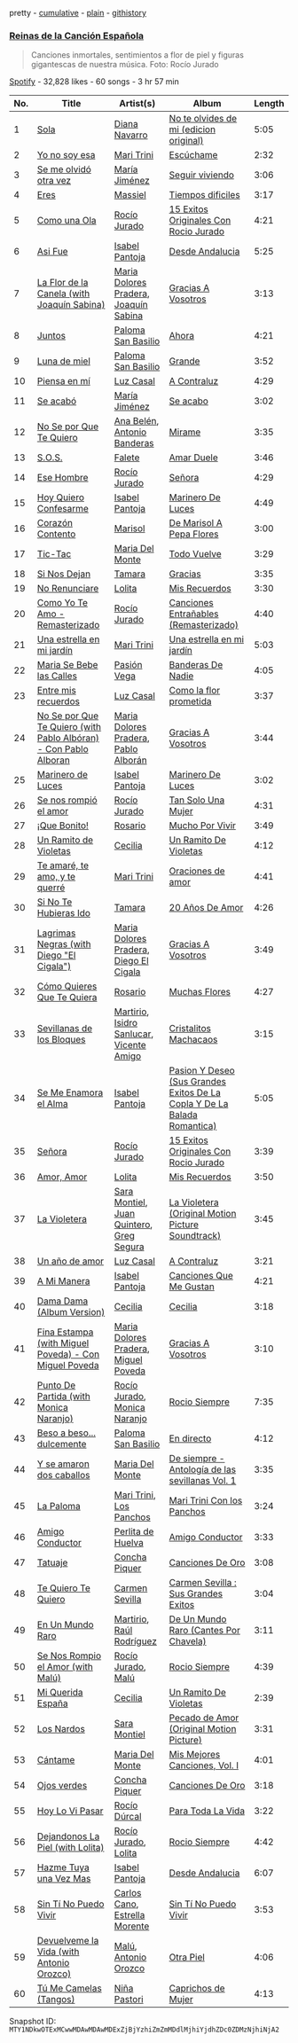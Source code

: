 pretty - [cumulative](/playlists/cumulative/37i9dQZF1DWVH0qr6kxbHI.md) - [plain](/playlists/plain/37i9dQZF1DWVH0qr6kxbHI) - [githistory](https://github.githistory.xyz/mackorone/spotify-playlist-archive/blob/main/playlists/plain/37i9dQZF1DWVH0qr6kxbHI)

### [Reinas de la Canción Española](https://open.spotify.com/playlist/37i9dQZF1DWVH0qr6kxbHI)

> Canciones inmortales, sentimientos a flor de piel y figuras gigantescas de nuestra música\. Foto: Rocío Jurado

[Spotify](https://open.spotify.com/user/spotify) - 32,828 likes - 60 songs - 3 hr 57 min

| No. | Title | Artist(s) | Album | Length |
|---|---|---|---|---|
| 1 | [Sola](https://open.spotify.com/track/2EMkMUHKcocs6BJatgmyfI) | [Diana Navarro](https://open.spotify.com/artist/2UPK6yJypnotLzHuUBiVa2) | [No te olvides de mi \(edicion original\)](https://open.spotify.com/album/1CNbzyIo5xgLVZz2nZLA1V) | 5:05 |
| 2 | [Yo no soy esa](https://open.spotify.com/track/4wJNcICQAv1ZNj8tkoMJab) | [Mari Trini](https://open.spotify.com/artist/0CVHw8AAgA5brxfblp1lsQ) | [Escúchame](https://open.spotify.com/album/6xFDhmKZHP8nnUewCwcnTu) | 2:32 |
| 3 | [Se me olvidó otra vez](https://open.spotify.com/track/3KsMjQthWGfFhNYM6k2R8G) | [María Jiménez](https://open.spotify.com/artist/3xg8yTZPuoRF0uFGl1O0FS) | [Seguir viviendo](https://open.spotify.com/album/7qBLnnVJEexyI47wLfQlyq) | 3:06 |
| 4 | [Eres](https://open.spotify.com/track/4TDcFkFdHnROhMYelS3x4G) | [Massiel](https://open.spotify.com/artist/7gAcNqHWOMnqnsTBjq7v0T) | [Tiempos dificiles](https://open.spotify.com/album/6lfk9pty2XTZPUeJw3Onf9) | 3:17 |
| 5 | [Como una Ola](https://open.spotify.com/track/4x1SuI9nPq9tWeEbaRDUsM) | [Rocío Jurado](https://open.spotify.com/artist/1FlYevYLENR3IMgMlnMvf9) | [15 Exitos Originales Con Rocio Jurado](https://open.spotify.com/album/2uQ2R6i42oi4qVF4JUxlMf) | 4:21 |
| 6 | [Asi Fue](https://open.spotify.com/track/419FFiitGchOUaIMEY7Dqi) | [Isabel Pantoja](https://open.spotify.com/artist/0G2qO3Wbj6WmCTFgcsJ1Eo) | [Desde Andalucia](https://open.spotify.com/album/2z0nGeab4W4lk2AjxG3kbw) | 5:25 |
| 7 | [La Flor de la Canela \(with Joaquín Sabina\)](https://open.spotify.com/track/7uWPGOYJ5VD9ygh33Eemex) | [Maria Dolores Pradera](https://open.spotify.com/artist/58LNn3iNPmmHusH1EkyBm4), [Joaquín Sabina](https://open.spotify.com/artist/4aeIWo5CMF1uRmqgJdwkZW) | [Gracias A Vosotros](https://open.spotify.com/album/0U2kCRus4ANRCL4SoDkNRO) | 3:13 |
| 8 | [Juntos](https://open.spotify.com/track/7jK3BKP4SDY3MGHKgbGcp9) | [Paloma San Basilio](https://open.spotify.com/artist/1QcwtcwAClkmeaVofZ4zUn) | [Ahora](https://open.spotify.com/album/03jfAsOja8CyyOmPgOqzNe) | 4:21 |
| 9 | [Luna de miel](https://open.spotify.com/track/4s3G4N7ejPSQwByKruYCes) | [Paloma San Basilio](https://open.spotify.com/artist/1QcwtcwAClkmeaVofZ4zUn) | [Grande](https://open.spotify.com/album/3ajZ81w9u3tvXntUT5Qkgg) | 3:52 |
| 10 | [Piensa en mí](https://open.spotify.com/track/794LRMm5vapB2wM0pKzPuT) | [Luz Casal](https://open.spotify.com/artist/1HUbv0v2f9HNE6qIbB35El) | [A Contraluz](https://open.spotify.com/album/3YU2xPZsi4hq3psgarabmD) | 4:29 |
| 11 | [Se acabó](https://open.spotify.com/track/7pIfwKV8EOPmJlConSHk2E) | [María Jiménez](https://open.spotify.com/artist/3xg8yTZPuoRF0uFGl1O0FS) | [Se acabo](https://open.spotify.com/album/4UoCMapaoydM9D71jdg9Hn) | 3:02 |
| 12 | [No Se por Que Te Quiero](https://open.spotify.com/track/7GITdJq0WUdMk2NgHIDFFq) | [Ana Belén](https://open.spotify.com/artist/4NOZW7dBOmBMMAG9EGQd4t), [Antonio Banderas](https://open.spotify.com/artist/1EmxvwBQjmCB7e3dOVincQ) | [Mirame](https://open.spotify.com/album/0kCoPtVjOcbKXsgBSaCmVs) | 3:35 |
| 13 | [S.O.S.](https://open.spotify.com/track/2UHz5julqHL9gtroI5c1Vt) | [Falete](https://open.spotify.com/artist/4y7BzzNw7IVw2J7IjDHaqD) | [Amar Duele](https://open.spotify.com/album/1kytw4zNG55ejk7a4xI3u2) | 3:46 |
| 14 | [Ese Hombre](https://open.spotify.com/track/47WTpJKUjZ4hxNECGMAVhS) | [Rocío Jurado](https://open.spotify.com/artist/1FlYevYLENR3IMgMlnMvf9) | [Señora](https://open.spotify.com/album/001Z1WdZi8VxzMwhS4BXZE) | 4:29 |
| 15 | [Hoy Quiero Confesarme](https://open.spotify.com/track/5wI6PpGIGw25jewhrbnxWG) | [Isabel Pantoja](https://open.spotify.com/artist/0G2qO3Wbj6WmCTFgcsJ1Eo) | [Marinero De Luces](https://open.spotify.com/album/6GaZ5DXUNwP3hcOybqht3w) | 4:49 |
| 16 | [Corazón Contento](https://open.spotify.com/track/5r5hCjNjWdmQTHtHBZ7ghy) | [Marisol](https://open.spotify.com/artist/0sJaoFM0uFCOBE5Qcrhv7n) | [De Marisol A Pepa Flores](https://open.spotify.com/album/73Wl1DZw4FCGwGNdATSCIO) | 3:00 |
| 17 | [Tic\-Tac](https://open.spotify.com/track/0VzwC86lO5bxf89lvaoAjk) | [Maria Del Monte](https://open.spotify.com/artist/1WUrbWXyKy3FNdiLuRhlwW) | [Todo Vuelve](https://open.spotify.com/album/3Yrbz3zB4uZYxafoXDfueO) | 3:29 |
| 18 | [Si Nos Dejan](https://open.spotify.com/track/47kS6bdpnbJatA62HGxqu2) | [Tamara](https://open.spotify.com/artist/1BY90fgPEPLRdSrdIV9zrz) | [Gracias](https://open.spotify.com/album/6gkUAaSvncrilroaQt6Bdg) | 3:35 |
| 19 | [No Renunciare](https://open.spotify.com/track/3ue0cIdE6upG6r7CmSxzCQ) | [Lolita](https://open.spotify.com/artist/1Jl0XzEt7csnco2FUybCrK) | [Mis Recuerdos](https://open.spotify.com/album/62UaBhe2SrSualZdmfXE0h) | 3:30 |
| 20 | [Como Yo Te Amo \- Remasterizado](https://open.spotify.com/track/3pBmaSZCoLF0drPRuf85O5) | [Rocío Jurado](https://open.spotify.com/artist/1FlYevYLENR3IMgMlnMvf9) | [Canciones Entrañables \(Remasterizado\)](https://open.spotify.com/album/5w7W7a6Khy2SK7WHVcnBoV) | 4:40 |
| 21 | [Una estrella en mi jardín](https://open.spotify.com/track/2nbX9cz1hpsLsi5fqVnlKK) | [Mari Trini](https://open.spotify.com/artist/0CVHw8AAgA5brxfblp1lsQ) | [Una estrella en mi jardín](https://open.spotify.com/album/63KTRdfNbLMuJoMWKeaavu) | 5:03 |
| 22 | [Maria Se Bebe las Calles](https://open.spotify.com/track/1IF2G18XKNrToVG1yiCmsj) | [Pasión Vega](https://open.spotify.com/artist/6M7I15G01CY1bzvGtfir9b) | [Banderas De Nadie](https://open.spotify.com/album/5fhK35LQpXRXyRJoxpC1Kr) | 4:05 |
| 23 | [Entre mis recuerdos](https://open.spotify.com/track/6Z8Q8zSG6xpIKAyH0Z77wb) | [Luz Casal](https://open.spotify.com/artist/1HUbv0v2f9HNE6qIbB35El) | [Como la flor prometida](https://open.spotify.com/album/6MtEj11uhuk1uNP1RAOyxz) | 3:37 |
| 24 | [No Se por Que Te Quiero \(with Pablo Albóran\) \- Con Pablo Alboran](https://open.spotify.com/track/0545pp6WZyT1aSd9stPeu9) | [Maria Dolores Pradera](https://open.spotify.com/artist/58LNn3iNPmmHusH1EkyBm4), [Pablo Alborán](https://open.spotify.com/artist/5M9Bb4adKAgrOFOhc05Y50) | [Gracias A Vosotros](https://open.spotify.com/album/0U2kCRus4ANRCL4SoDkNRO) | 3:44 |
| 25 | [Marinero de Luces](https://open.spotify.com/track/24UBqV1xJwNUns7nJVIbDu) | [Isabel Pantoja](https://open.spotify.com/artist/0G2qO3Wbj6WmCTFgcsJ1Eo) | [Marinero De Luces](https://open.spotify.com/album/6GaZ5DXUNwP3hcOybqht3w) | 3:02 |
| 26 | [Se nos rompió el amor](https://open.spotify.com/track/5V8MiatwmSYw80Teq4d3li) | [Rocío Jurado](https://open.spotify.com/artist/1FlYevYLENR3IMgMlnMvf9) | [Tan Solo Una Mujer](https://open.spotify.com/album/1rKjcPNljCVlg0gRHnENMd) | 4:31 |
| 27 | [¡Que Bonito!](https://open.spotify.com/track/1MO5KuLnSaY1dlkWGDjHkT) | [Rosario](https://open.spotify.com/artist/05xSLrRgGwm2nCH2SmnNMW) | [Mucho Por Vivir](https://open.spotify.com/album/4lqmri54Jap1lOS7FthZrh) | 3:49 |
| 28 | [Un Ramito de Violetas](https://open.spotify.com/track/6bEep0TL9On222hdpcsCcH) | [Cecilia](https://open.spotify.com/artist/4J3cenBCGspvBrpmqQa7RR) | [Un Ramito De Violetas](https://open.spotify.com/album/6Kp4RsT85CYZq11sqzfPAw) | 4:12 |
| 29 | [Te amaré, te amo, y te querré](https://open.spotify.com/track/7niuvgIISf1vGrnh00cVuQ) | [Mari Trini](https://open.spotify.com/artist/0CVHw8AAgA5brxfblp1lsQ) | [Oraciones de amor](https://open.spotify.com/album/7LO9wG4cG5xUNC01xUVwdg) | 4:41 |
| 30 | [Si No Te Hubieras Ido](https://open.spotify.com/track/0qSlVX5N1OCTIjQhI6uc8F) | [Tamara](https://open.spotify.com/artist/1BY90fgPEPLRdSrdIV9zrz) | [20 Años De Amor](https://open.spotify.com/album/0KduP5O1M4iAwubhBzFs9A) | 4:26 |
| 31 | [Lagrimas Negras \(with Diego "El Cigala"\)](https://open.spotify.com/track/2pg2VDBleQisqlEEkdJM5q) | [Maria Dolores Pradera](https://open.spotify.com/artist/58LNn3iNPmmHusH1EkyBm4), [Diego El Cigala](https://open.spotify.com/artist/7mLYMGXg84miYydKwi2aRi) | [Gracias A Vosotros](https://open.spotify.com/album/0U2kCRus4ANRCL4SoDkNRO) | 3:49 |
| 32 | [Cómo Quieres Que Te Quiera](https://open.spotify.com/track/6jAs8GeDUmnr6l7u1HU2zB) | [Rosario](https://open.spotify.com/artist/05xSLrRgGwm2nCH2SmnNMW) | [Muchas Flores](https://open.spotify.com/album/5sQsi6UbT9nYh72ziLRivg) | 4:27 |
| 33 | [Sevillanas de los Bloques](https://open.spotify.com/track/5I2t3LU5UTMdxc9sODCT1d) | [Martirio](https://open.spotify.com/artist/7r4rviBG63cmxn51zRuMav), [Isidro Sanlucar](https://open.spotify.com/artist/3CmNkHj1gWBUw3ZKfRmm42), [Vicente Amigo](https://open.spotify.com/artist/4uo8Bp99zyj8HQW1ynweoY) | [Cristalitos Machacaos](https://open.spotify.com/album/1Ftarn4wOspiKUBODeu5Rj) | 3:15 |
| 34 | [Se Me Enamora el Alma](https://open.spotify.com/track/6FG8TkQCTo5TfOQ6bG5Fxf) | [Isabel Pantoja](https://open.spotify.com/artist/0G2qO3Wbj6WmCTFgcsJ1Eo) | [Pasion Y Deseo \(Sus Grandes Exitos De La Copla Y De La Balada Romantica\)](https://open.spotify.com/album/0RZu47C1vhpUs4QbWJunyg) | 5:05 |
| 35 | [Señora](https://open.spotify.com/track/6XSYNsvSOtDzmH3lFUJnQl) | [Rocío Jurado](https://open.spotify.com/artist/1FlYevYLENR3IMgMlnMvf9) | [15 Exitos Originales Con Rocio Jurado](https://open.spotify.com/album/2uQ2R6i42oi4qVF4JUxlMf) | 3:39 |
| 36 | [Amor, Amor](https://open.spotify.com/track/6lGrDctccq26IsZ2MDTxZU) | [Lolita](https://open.spotify.com/artist/1Jl0XzEt7csnco2FUybCrK) | [Mis Recuerdos](https://open.spotify.com/album/62UaBhe2SrSualZdmfXE0h) | 3:50 |
| 37 | [La Violetera](https://open.spotify.com/track/63OP6ToFMyPZJ8TFC0fm24) | [Sara Montiel](https://open.spotify.com/artist/4wQ4PEx8pDp2f0wpsvaSDF), [Juan Quintero](https://open.spotify.com/artist/3No5HqLrMqJbmpJ1nUjUiM), [Greg Segura](https://open.spotify.com/artist/6c56bTIooYywJzaP8tURJ7) | [La Violetera \(Original Motion Picture Soundtrack\)](https://open.spotify.com/album/40w3Abk3i32h9Mylnn6Vrp) | 3:45 |
| 38 | [Un año de amor](https://open.spotify.com/track/7EANhLnU0DW0SZf8e4dPDm) | [Luz Casal](https://open.spotify.com/artist/1HUbv0v2f9HNE6qIbB35El) | [A Contraluz](https://open.spotify.com/album/3YU2xPZsi4hq3psgarabmD) | 3:21 |
| 39 | [A Mi Manera](https://open.spotify.com/track/4gKxEptjLjBU32F7po9wdN) | [Isabel Pantoja](https://open.spotify.com/artist/0G2qO3Wbj6WmCTFgcsJ1Eo) | [Canciones Que Me Gustan](https://open.spotify.com/album/31pLRCgAvn48nOyHaAUI8V) | 4:21 |
| 40 | [Dama Dama \(Album Version\)](https://open.spotify.com/track/50tK3gc47HHVffxRehbRuC) | [Cecilia](https://open.spotify.com/artist/4J3cenBCGspvBrpmqQa7RR) | [Cecilia](https://open.spotify.com/album/50Pefah2v2rCOfXSdLNkg0) | 3:18 |
| 41 | [Fina Estampa \(with Miguel Poveda\) \- Con Miguel Poveda](https://open.spotify.com/track/1xONwDb3ux0Ld2q5mswsUE) | [Maria Dolores Pradera](https://open.spotify.com/artist/58LNn3iNPmmHusH1EkyBm4), [Miguel Poveda](https://open.spotify.com/artist/0BwjxWHTct80Qp5Xk7pxZj) | [Gracias A Vosotros](https://open.spotify.com/album/0U2kCRus4ANRCL4SoDkNRO) | 3:10 |
| 42 | [Punto De Partida \(with Monica Naranjo\)](https://open.spotify.com/track/75cWbqIqhfEfX8uOHlgWZV) | [Rocío Jurado](https://open.spotify.com/artist/1FlYevYLENR3IMgMlnMvf9), [Monica Naranjo](https://open.spotify.com/artist/0zGM73sadbAOBLev02P8LO) | [Rocio Siempre](https://open.spotify.com/album/74YcUbPOS42uQJGpWTo9bn) | 7:35 |
| 43 | [Beso a beso..\. dulcemente](https://open.spotify.com/track/5jY16zDOTWeHKArHy5Rjw3) | [Paloma San Basilio](https://open.spotify.com/artist/1QcwtcwAClkmeaVofZ4zUn) | [En directo](https://open.spotify.com/album/1deWXlYT0YUbKvR56Yv4IQ) | 4:12 |
| 44 | [Y se amaron dos caballos](https://open.spotify.com/track/2VD2r9lDh1FgaoBI0H2K5Z) | [Maria Del Monte](https://open.spotify.com/artist/1WUrbWXyKy3FNdiLuRhlwW) | [De siempre \- Antología de las sevillanas Vol\. 1](https://open.spotify.com/album/28m2JE16jXiHf6z2Rqlj2R) | 3:35 |
| 45 | [La Paloma](https://open.spotify.com/track/33sMZ91EO8OIc2tiSu2gyK) | [Mari Trini](https://open.spotify.com/artist/0CVHw8AAgA5brxfblp1lsQ), [Los Panchos](https://open.spotify.com/artist/3Ker27Wbb9OcUHGs54JIAz) | [Mari Trini Con los Panchos](https://open.spotify.com/album/1ak1aKu5l4UwtM1zh7UiMC) | 3:24 |
| 46 | [Amigo Conductor](https://open.spotify.com/track/27m6FU6uMMmrhiOwgIQAjh) | [Perlita de Huelva](https://open.spotify.com/artist/5zTPEWVkwm8Bl7ORmaPyyk) | [Amigo Conductor](https://open.spotify.com/album/3o56rtilWI16b1gFSKK1Ub) | 3:33 |
| 47 | [Tatuaje](https://open.spotify.com/track/1Q26vHr8z0X1MFfRPDwPDZ) | [Concha Piquer](https://open.spotify.com/artist/40AlBZ419hHc7DmwqAYeC0) | [Canciones De Oro](https://open.spotify.com/album/4uk4tv0wCcgsU4SbswJjO2) | 3:08 |
| 48 | [Te Quiero Te Quiero](https://open.spotify.com/track/4wOyIzfTP0i1SVfGd9yBPH) | [Carmen Sevilla](https://open.spotify.com/artist/0yy9TKpNruDeQ5FbhEXLOO) | [Carmen Sevilla : Sus Grandes Exitos](https://open.spotify.com/album/6LFXCD0B5MkbSLmVfph57R) | 3:04 |
| 49 | [En Un Mundo Raro](https://open.spotify.com/track/7pTetUpUv25OmBHfcnKpJa) | [Martirio](https://open.spotify.com/artist/7r4rviBG63cmxn51zRuMav), [Raúl Rodríguez](https://open.spotify.com/artist/7D4g7SmfRdE4JB7hLqpH6A) | [De Un Mundo Raro \(Cantes Por Chavela\)](https://open.spotify.com/album/6zbwiYItJzlQQQ9ee48x0W) | 3:11 |
| 50 | [Se Nos Rompio el Amor \(with Malú\)](https://open.spotify.com/track/2Wp7kX7Kj38MgIBe3p0MBE) | [Rocío Jurado](https://open.spotify.com/artist/1FlYevYLENR3IMgMlnMvf9), [Malú](https://open.spotify.com/artist/3TLGNOdp1UWYMnV5XG9HkR) | [Rocio Siempre](https://open.spotify.com/album/74YcUbPOS42uQJGpWTo9bn) | 4:39 |
| 51 | [Mi Querida España](https://open.spotify.com/track/4yRhJ1Hz8Flm364Y1WJj5w) | [Cecilia](https://open.spotify.com/artist/4J3cenBCGspvBrpmqQa7RR) | [Un Ramito De Violetas](https://open.spotify.com/album/6Kp4RsT85CYZq11sqzfPAw) | 2:39 |
| 52 | [Los Nardos](https://open.spotify.com/track/0Gx6gmh6jjeRmVlgLUXYA1) | [Sara Montiel](https://open.spotify.com/artist/4wQ4PEx8pDp2f0wpsvaSDF) | [Pecado de Amor \(Original Motion Picture\)](https://open.spotify.com/album/77Yz6Y1zfcuPBCPekPz8Pq) | 3:31 |
| 53 | [Cántame](https://open.spotify.com/track/6p78Dg7LQNMwkVMj0O1Xso) | [Maria Del Monte](https://open.spotify.com/artist/1WUrbWXyKy3FNdiLuRhlwW) | [Mis Mejores Canciones, Vol\. I](https://open.spotify.com/album/7wnuSmCov535RfdpKzDENF) | 4:01 |
| 54 | [Ojos verdes](https://open.spotify.com/track/6PpH6uTiQSkFGeh5cV3UPk) | [Concha Piquer](https://open.spotify.com/artist/40AlBZ419hHc7DmwqAYeC0) | [Canciones De Oro](https://open.spotify.com/album/4uk4tv0wCcgsU4SbswJjO2) | 3:18 |
| 55 | [Hoy Lo Vi Pasar](https://open.spotify.com/track/3yGTCMzOnSd66VepQCd1ZK) | [Rocío Dúrcal](https://open.spotify.com/artist/2uyweLa0mvPZH6eRzDddeB) | [Para Toda La Vida](https://open.spotify.com/album/3lcEDEeQZzC0LSbrbKT6Xd) | 3:22 |
| 56 | [Dejandonos La Piel \(with Lolita\)](https://open.spotify.com/track/7FjpkYUDZhR66hR1Us8PrW) | [Rocío Jurado](https://open.spotify.com/artist/1FlYevYLENR3IMgMlnMvf9), [Lolita](https://open.spotify.com/artist/1Jl0XzEt7csnco2FUybCrK) | [Rocio Siempre](https://open.spotify.com/album/74YcUbPOS42uQJGpWTo9bn) | 4:42 |
| 57 | [Hazme Tuya una Vez Mas](https://open.spotify.com/track/6nRaI3IcbXMi3iHbfuiiVk) | [Isabel Pantoja](https://open.spotify.com/artist/0G2qO3Wbj6WmCTFgcsJ1Eo) | [Desde Andalucia](https://open.spotify.com/album/2z0nGeab4W4lk2AjxG3kbw) | 6:07 |
| 58 | [Sin Tí No Puedo Vivir](https://open.spotify.com/track/5T36LSYng6duYxOi1U6WCI) | [Carlos Cano](https://open.spotify.com/artist/3DmpE6oHcvPFhtMTSlLMFB), [Estrella Morente](https://open.spotify.com/artist/5gKJbL392PiokTPUoL7N6D) | [Sin Tí No Puedo Vivir](https://open.spotify.com/album/2Tx1eChHyxj0zC8ALRPFzl) | 3:53 |
| 59 | [Devuelveme la Vida \(with Antonio Orozco\)](https://open.spotify.com/track/3F6QDKtaBlaEfI6TLjLIQw) | [Malú](https://open.spotify.com/artist/3TLGNOdp1UWYMnV5XG9HkR), [Antonio Orozco](https://open.spotify.com/artist/1ADdpen72RPuafRcv0YRBf) | [Otra Piel](https://open.spotify.com/album/7CHgktzIpDDgEYwQ9jrEnQ) | 4:06 |
| 60 | [Tú Me Camelas \(Tangos\)](https://open.spotify.com/track/70YaxHyHdmLACqR1TinoUi) | [Niña Pastori](https://open.spotify.com/artist/6UelqIK8qwhWFc2f6nSEh8) | [Caprichos de Mujer](https://open.spotify.com/album/5xgvEgd0SL1z7wI3jNKLV3) | 4:13 |

Snapshot ID: `MTY1NDkwOTExMCwwMDAwMDAwMDExZjBjYzhiZmZmMDdlMjhiYjdhZDc0ZDMzNjhiNjA2`

